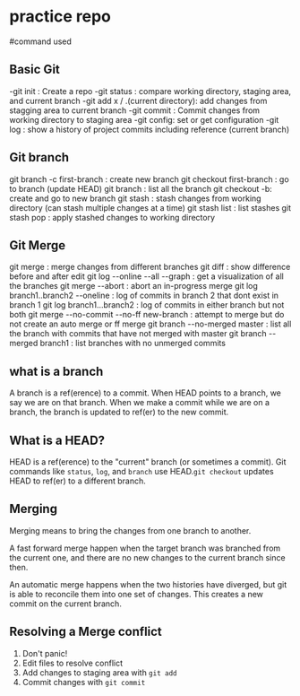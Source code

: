 # practice repo 

#command used 

## Basic Git 
-git init : Create a repo
-git status : compare working directory, staging area, and current branch
-git add x / .(current directory): add changes from stagging area to current branch
-git commit : Commit changes from working directory to staging area
-git config: set or get configuration
-git log : show a history of project commits including reference (current branch)

## Git branch
git branch -c first-branch : create new branch
git checkout first-branch : go to branch (update HEAD)
git branch : list all the branch
git checkout -b: create and go to new branch
git stash : stash changes from working directory (can stash multiple changes at a time)
git stash list : list stashes
git stash pop : apply stashed changes to working directory

## Git Merge
git merge : merge changes from different branches
git diff : show difference before and after edit 
git log --online --all --graph : get a visualization of all the branches
git merge --abort : abort an in-progress merge
git log branch1..branch2 --oneline : log of commits in branch 2 that dont exist in branch 1
git log branch1...branch2 : log of commits in either branch but not both 
git merge --no-commit --no-ff new-branch : attempt to merge but do not create an auto merge or ff merge
git branch --no-merged master : list all the branch with commits that have not merged with master
git branch --merged branch1 : list branches with no unmerged commits

## what is a branch
A branch is a ref(erence) to a commit. When HEAD points to a branch, we say we are on that branch. When we make a commit while we are on a branch, the branch is updated to ref(er) to the new commit.

## What is a HEAD?
HEAD is a ref(erence) to the "current" branch (or sometimes a commit). Git commands like `status`, `log`, and `branch` use HEAD.`git checkout` updates HEAD to ref(er) to a different branch.

## Merging
Merging means to bring the changes from one branch to another.

A fast forward merge happen when the target branch was branched from the current one, and there are no new changes to the current branch since then.

An automatic merge happens when the two histories have diverged, but git is able to reconcile them into one set of changes. This creates a new commit on the current branch. 

## Resolving a Merge conflict 
1. Don't panic!
2. Edit files to resolve conflict
3. Add changes to staging area with `git add`
4. Commit changes with `git commit`

